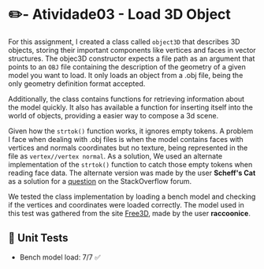# :pencil2:- Atividade03 - Load 3D Object

For this assignment, I created a class called `object3D` that describes 3D objects, storing their important components like vertices and faces in vector structures. The objec3D constructor expects a file path as an argument that points to an `OBJ` file containing the description of the geometry of a given model you want to load. It only loads an object from a .obj file, being the only geometry definition format accepted.

Additionally, the class contains functions for retrieving information about the model quickly. It also has available a function for inserting itself into the world of objects, providing a easier way to compose a 3d scene.

Given how the `strtok()` function works, it ignores empty tokens. A problem I face when dealing with .obj files is when the model contains faces with vertices and normals coordinates but no texture, being represented in the file as `vertex//vertex normal`. As a solution, We used an alternate implementation of the `strtok()` function to catch those empty tokens when reading face data. The alternate version was made by the user **Scheff's Cat** as a solution for a [question](https://stackoverflow.com/questions/42315585/split-string-into-tokens-in-c-when-there-are-2-delimiters-in-a-row) on the StackOverflow forum.

We tested the class implementation by loading a bench model and checking if the vertices and coordinates were loaded correctly. The model used in this test was gathered from the site [Free3D]( https://free3d.com/pt/3d-model/bench-84662.html), made by the user **raccoonice**.





## :test_tube: Unit Tests

- Bench model load: 7/7 :white_check_mark:
